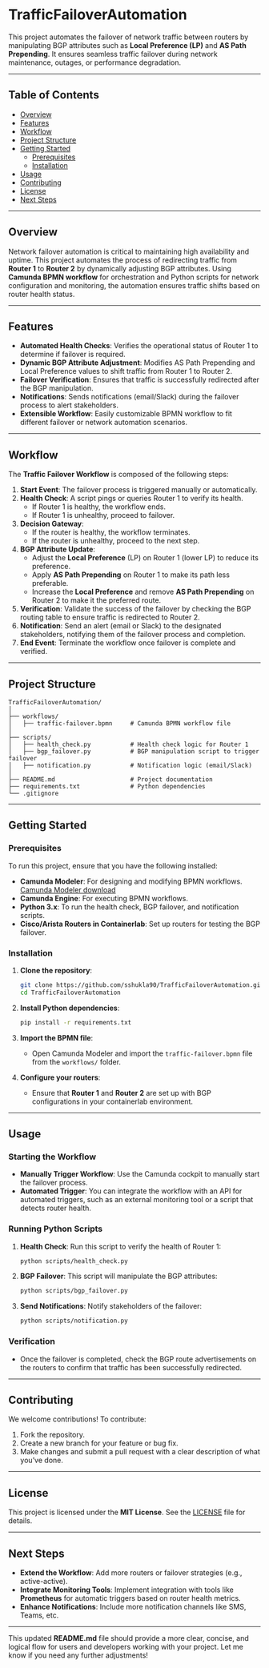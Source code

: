 

# **TrafficFailoverAutomation**

This project automates the failover of network traffic between routers by manipulating BGP attributes such as **Local Preference (LP)** and **AS Path Prepending**. It ensures seamless traffic failover during network maintenance, outages, or performance degradation.

---

## **Table of Contents**
- [Overview](#overview)  
- [Features](#features)  
- [Workflow](#workflow)  
- [Project Structure](#project-structure)  
- [Getting Started](#getting-started)  
  - [Prerequisites](#prerequisites)  
  - [Installation](#installation)  
- [Usage](#usage)  
- [Contributing](#contributing)  
- [License](#license)  
- [Next Steps](#next-steps)

---

## **Overview**
Network failover automation is critical to maintaining high availability and uptime. This project automates the process of redirecting traffic from **Router 1** to **Router 2** by dynamically adjusting BGP attributes. Using **Camunda BPMN workflow** for orchestration and Python scripts for network configuration and monitoring, the automation ensures traffic shifts based on router health status.

---

## **Features**
- **Automated Health Checks**: Verifies the operational status of Router 1 to determine if failover is required.
- **Dynamic BGP Attribute Adjustment**: Modifies AS Path Prepending and Local Preference values to shift traffic from Router 1 to Router 2.
- **Failover Verification**: Ensures that traffic is successfully redirected after the BGP manipulation.
- **Notifications**: Sends notifications (email/Slack) during the failover process to alert stakeholders.
- **Extensible Workflow**: Easily customizable BPMN workflow to fit different failover or network automation scenarios.

---

## **Workflow**
The **Traffic Failover Workflow** is composed of the following steps:

1. **Start Event**: The failover process is triggered manually or automatically.
2. **Health Check**: A script pings or queries Router 1 to verify its health.
   - If Router 1 is healthy, the workflow ends.
   - If Router 1 is unhealthy, proceed to failover.
3. **Decision Gateway**: 
   - If the router is healthy, the workflow terminates.
   - If the router is unhealthy, proceed to the next step.
4. **BGP Attribute Update**:
   - Adjust the **Local Preference** (LP) on Router 1 (lower LP) to reduce its preference.
   - Apply **AS Path Prepending** on Router 1 to make its path less preferable.
   - Increase the **Local Preference** and remove **AS Path Prepending** on Router 2 to make it the preferred route.
5. **Verification**: Validate the success of the failover by checking the BGP routing table to ensure traffic is redirected to Router 2.
6. **Notification**: Send an alert (email or Slack) to the designated stakeholders, notifying them of the failover process and completion.
7. **End Event**: Terminate the workflow once failover is complete and verified.

---

## **Project Structure**
```plaintext
TrafficFailoverAutomation/
│
├── workflows/
│   ├── traffic-failover.bpmn     # Camunda BPMN workflow file
│
├── scripts/
│   ├── health_check.py           # Health check logic for Router 1
│   ├── bgp_failover.py           # BGP manipulation script to trigger failover
│   ├── notification.py           # Notification logic (email/Slack)
│
├── README.md                     # Project documentation
├── requirements.txt              # Python dependencies
└── .gitignore
```

---

## **Getting Started**

### **Prerequisites**
To run this project, ensure that you have the following installed:
- **Camunda Modeler**: For designing and modifying BPMN workflows. [Camunda Modeler download](https://camunda.com/download/modeler/)
- **Camunda Engine**: For executing BPMN workflows.
- **Python 3.x**: To run the health check, BGP failover, and notification scripts.
- **Cisco/Arista Routers in Containerlab**: Set up routers for testing the BGP failover.

### **Installation**

1. **Clone the repository**:
   ```bash
   git clone https://github.com/sshukla90/TrafficFailoverAutomation.git
   cd TrafficFailoverAutomation
   ```

2. **Install Python dependencies**:
   ```bash
   pip install -r requirements.txt
   ```

3. **Import the BPMN file**:
   - Open Camunda Modeler and import the `traffic-failover.bpmn` file from the `workflows/` folder.

4. **Configure your routers**:
   - Ensure that **Router 1** and **Router 2** are set up with BGP configurations in your containerlab environment.

---

## **Usage**

### **Starting the Workflow**

- **Manually Trigger Workflow**: Use the Camunda cockpit to manually start the failover process.
- **Automated Trigger**: You can integrate the workflow with an API for automated triggers, such as an external monitoring tool or a script that detects router health.

### **Running Python Scripts**

1. **Health Check**:
   Run this script to verify the health of Router 1:
   ```bash
   python scripts/health_check.py
   ```

2. **BGP Failover**:
   This script will manipulate the BGP attributes:
   ```bash
   python scripts/bgp_failover.py
   ```

3. **Send Notifications**:
   Notify stakeholders of the failover:
   ```bash
   python scripts/notification.py
   ```

### **Verification**

- Once the failover is completed, check the BGP route advertisements on the routers to confirm that traffic has been successfully redirected.

---

## **Contributing**

We welcome contributions! To contribute:
1. Fork the repository.
2. Create a new branch for your feature or bug fix.
3. Make changes and submit a pull request with a clear description of what you’ve done.

---

## **License**

This project is licensed under the **MIT License**. See the [LICENSE](LICENSE) file for details.

---

## **Next Steps**
- **Extend the Workflow**: Add more routers or failover strategies (e.g., active-active).
- **Integrate Monitoring Tools**: Implement integration with tools like **Prometheus** for automatic triggers based on router health metrics.
- **Enhance Notifications**: Include more notification channels like SMS, Teams, etc.

---

This updated **README.md** file should provide a more clear, concise, and logical flow for users and developers working with your project. Let me know if you need any further adjustments!